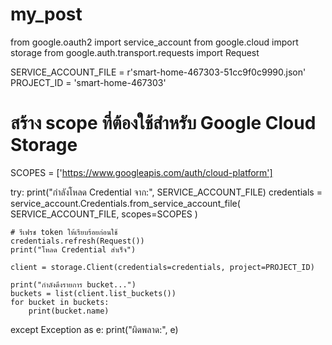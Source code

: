 # my_post
from google.oauth2 import service_account
from google.cloud import storage
from google.auth.transport.requests import Request

SERVICE_ACCOUNT_FILE = r'smart-home-467303-51cc9f0c9990.json'
PROJECT_ID = 'smart-home-467303'

# สร้าง scope ที่ต้องใช้สำหรับ Google Cloud Storage
SCOPES = ['https://www.googleapis.com/auth/cloud-platform']

try:
    print("กำลังโหลด Credential จาก:", SERVICE_ACCOUNT_FILE)
    credentials = service_account.Credentials.from_service_account_file(
        SERVICE_ACCOUNT_FILE,
        scopes=SCOPES
    )

    # รีเฟรช token ให้เรียบร้อยก่อนใช้
    credentials.refresh(Request())
    print("โหลด Credential สำเร็จ")

    client = storage.Client(credentials=credentials, project=PROJECT_ID)

    print("กำลังดึงรายการ bucket...")
    buckets = list(client.list_buckets())
    for bucket in buckets:
        print(bucket.name)

except Exception as e:
    print("ผิดพลาด:", e)
